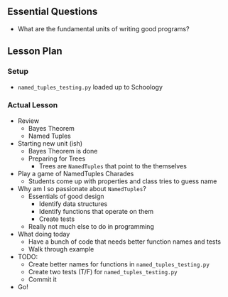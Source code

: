 ## Essential Questions

- What are the fundamental units of writing good programs?

## Lesson Plan

### Setup

- `named_tuples_testing.py` loaded up to Schoology

### Actual Lesson

- Review
    - Bayes Theorem
    - Named Tuples
- Starting new unit (ish)
    - Bayes Theorem is done
    - Preparing for Trees
        - Trees are `NamedTuples` that point to the themselves
- Play a game of NamedTuples Charades
    - Students come up with properties and class tries to guess name
- Why am I so passionate about `NamedTuples`?
    - Essentials of good design
        - Identify data structures
        - Identify functions that operate on them
        - Create tests
    - Really not much else to do in programming
- What doing today
    - Have a bunch of code that needs better function names and tests
    - Walk through example
- TODO:
    - Create better names for functions in `named_tuples_testing.py`
    - Create two tests (T/F) for `named_tuples_testing.py`
    - Commit it
- Go!
